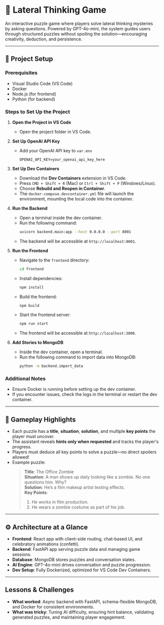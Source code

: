 # 🧠 Lateral Thinking Game

An interactive puzzle game where players solve lateral thinking mysteries by asking questions. Powered by GPT-4o-mini, the system guides users through structured puzzles without spoiling the solution—encouraging creativity, deduction, and persistence.

---

## 🚀 Project Setup
### Prerequisites
- Visual Studio Code (VS Code)
- Docker
- Node.js (for frontend)
- Python (for backend)

### Steps to Set Up the Project

1. **Open the Project in VS Code**
   - Open the project folder in VS Code.
2. **Set Up OpenAI API Key**
   - Add your OpenAI API key to `var.env`
      ```env
      OPENAI_API_KEY=your_openai_api_key_here
      ```
3. **Set Up Dev Containers**
   - Download the **Dev Containers** extension in VS Code.
   - Press `CMD + Shift + R` (Mac) or `Ctrl + Shift + P` (Windows/Linux).
   - Choose **Rebuild and Reopen in Container**.
   - The `docker-compose.devcontainer.yml` file will launch the environment, mounting the local code into the container.

4. **Run the Backend**
   - Open a terminal inside the dev container.
   - Run the following command:
     ```bash
     uvicorn backend.main:app --host 0.0.0.0 --port 8001
     ```
   - The backend will be accessible at `http://localhost:8001`.

5. **Run the Frontend**
   - Navigate to the `frontend` directory:
     ```bash
     cd frontend
     ```
   - Install dependencies:
     ```bash
     npm install
     ```
   - Build the frontend:
     ```bash
     npm build
     ```
   - Start the frontend server:
     ```bash
     npm run start
     ```
   - The frontend will be accessible at `http://localhost:3000`.

6. **Add Stories to MongoDB**
   - Inside the dev container, open a terminal.
   - Run the following command to import data into MongoDB:
     ``` bash
     python -m backend.import_data
     ```

### Additional Notes
- Ensure Docker is running before setting up the dev container.
- If you encounter issues, check the logs in the terminal or restart the dev container.

---

## 🧩 Gameplay Highlights

- Each puzzle has a **title**, **situation**, **solution**, and multiple **key points** the player must uncover.
- The assistant reveals **hints only when requested** and tracks the player's progress.
- Players must deduce all key points to solve a puzzle—no direct spoilers allowed!
- Example puzzle:
  > **Title**: The Office Zombie  
  > **Situation**: A man shows up daily looking like a zombie. No one questions him. Why?  
  > **Solution**: He’s a film makeup artist testing effects.  
  > **Key Points**:  
  > 1. He works in film production.  
  > 2. He wears a zombie costume as part of his job.

---

## ⚙️ Architecture at a Glance

- **Frontend**: React app with client-side routing, chat-based UI, and celebratory animations (confetti).
- **Backend**: FastAPI app serving puzzle data and managing game sessions.
- **Database**: MongoDB stores puzzles and conversation states.
- **AI Engine**: GPT-4o-mini drives conversation and puzzle progression.
- **Dev Setup**: Fully Dockerized, optimized for VS Code Dev Containers.

---

## Lessons & Challenges

- **What worked**: Async backend with FastAPI, schema-flexible MongoDB, and Docker for consistent environments.
- **What was tricky**: Tuning AI difficulty, ensuring hint balance, validating generated puzzles, and maintaining player engagement.